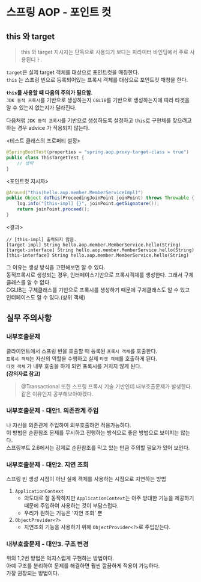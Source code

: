 
# 스프링 AOP - 포인트 컷

## this 와 target
> this 와 target 지시자는 단독으로 사용되기 보다는 파라미터 바인딩에서 주로 사용된디ㅏ.

`target`은 실제 target 객체를 대상으로 포인트컷을 매칭한다.  
`this` 는 스프링 빈으로 등록되어있는 프록시 객체를 대상으로 포인트컷 매칭을 한다.


**`this`를 사용할 때 다음의 주의가 필요함.**   
 `JDK 동적 프록시`를 기반으로 생성하는지 `CGLIB`를 기반으로 생성하는지에 따라 타겟을 알 수 있는지 없는지가 달라진다.

다음처럼 `JDK 동적 프록시`를 기반으로 생성하도록 설정하고 `this`로 구현체를 찾으려고 하는 경우 advice 가 적용되지 않는다.

<테스트 클래스의 프로퍼티 설정>
```java
@SpringBootTest(properties = "spring.aop.proxy-target-class = true")
public class ThisTargetTest {
    // 생략
}
```
<포인트컷 지시자>
```java
@Around("this(hello.aop.member.MemberServiceImpl)")
public Object doThis(ProceedingJoinPoint joinPoint) throws Throwable {
    log.info("[this-impl] {}", joinPoint.getSignature());
    return joinPoint.proceed();
}
```

<결과>
```
// [this-impl] 출력되지 않음.
[target-impl] String hello.aop.member.MemberService.hello(String)
[target-interface] String hello.aop.member.MemberService.hello(String)
[this-interface] String hello.aop.member.MemberService.hello(String)
```

그 이유는 생성 방식을 고민해보면 알 수 있다.  
동적프록시로 생성되는 경우, 인터페이스기반으로 프록시객체를 생성한다. 그래서 구체클래스를 알 수 없다.  
CGLIB는 구체클래스를 기반으로 프록시를 생성하기 때문에 구체클래스도 알 수 있고 인터페이스도 알 수 있다.(상위 객체)


## 실무 주의사항

### 내부호출문제
클라이언트에서 스프링 빈을 호출할 때 등록된 `프록시 객체`를 호출한다.  
`프록시 객체`는 자신의 역할을 수행하고 실제 `타겟 객체`를 호출하게 된다.  
`타겟 객체` 가 내부 호출을 하게 되면 프록시를 거치지 않게 된다.    
**(강의자료 참고)**

> @Transactional 또한 스프링 프록시 기술 기반인데 내부호출문제가 발생한다.
> 같은 이유인지 공부해보아야겠다.

### 내부호출문제 - 대안1. 의존관계 주입
나 자신을 의존관계 주입하여 외부호출하면 적용가능하다.  
이 방법은 순환참조 문제를 무시하고 진행하는 방식으로 좋은 방법으로 보이지는 않는다.  
스프링부트 2.6에서는 강제로 순환참조를 막고 있는 만큼 주의할 필요가 있어 보인다.  

### 내부호출문제 - 대안2. 지연 조회
스프링 빈 생성 시점이 아닌 실제 객체를 사용하는 시점으로 지연하는 방법  

1. `ApplicationContext`
   - 의도대로 잘 동작하지만 `ApplicationContext`는 아주 방대한 기능을 제공하기 때문에 주입하여 사용하는 것이 부담스럽다.
   - 우리가 원하는 기능은 '지연 조회' 뿐
2. `ObjectProvider<?>`
   - 지연조회 기능을 사용하기 위해 `ObjectProvider<?>`로 주입받는다.

### 내부호출문제 - 대안3. 구조 변경
위의 1,2번 방법은 억지스럽게 구현하는 방법이다.  
아예 구조를 분리하여 문제를 해결하면 훨씬 깔끔하게 적용이 가능하다.  
가장 권장되는 방법이다.